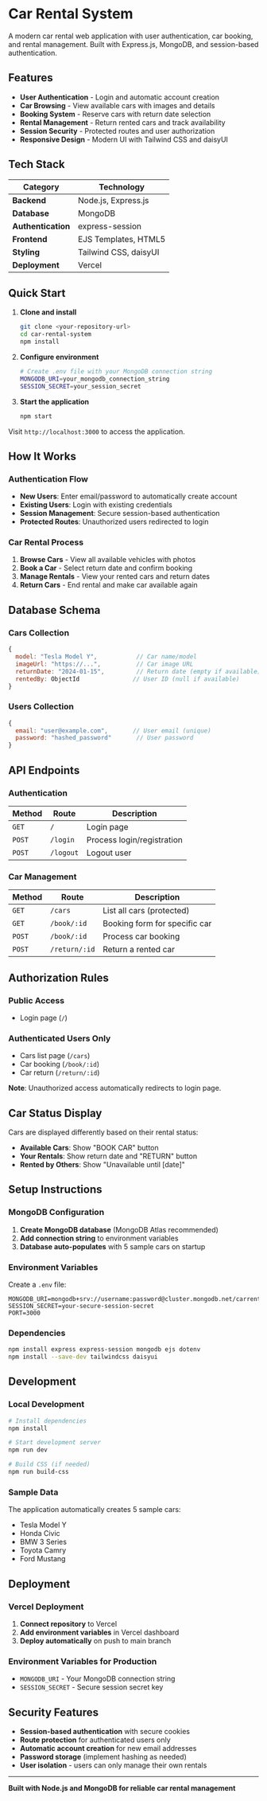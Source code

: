 # Car Rental System
A modern car rental web application with user authentication, car booking, and rental management. Built with Express.js, MongoDB, and session-based authentication.

## Features

- **User Authentication** - Login and automatic account creation
- **Car Browsing** - View available cars with images and details
- **Booking System** - Reserve cars with return date selection
- **Rental Management** - Return rented cars and track availability
- **Session Security** - Protected routes and user authorization
- **Responsive Design** - Modern UI with Tailwind CSS and daisyUI

## Tech Stack

| Category | Technology |
|----------|------------|
| **Backend** | Node.js, Express.js |
| **Database** | MongoDB |
| **Authentication** | express-session |
| **Frontend** | EJS Templates, HTML5 |
| **Styling** | Tailwind CSS, daisyUI |
| **Deployment** | Vercel |

## Quick Start

1. **Clone and install**
   ```bash
   git clone <your-repository-url>
   cd car-rental-system
   npm install
   ```

2. **Configure environment**
   ```bash
   # Create .env file with your MongoDB connection string
   MONGODB_URI=your_mongodb_connection_string
   SESSION_SECRET=your_session_secret
   ```

3. **Start the application**
   ```bash
   npm start
   ```

Visit `http://localhost:3000` to access the application.

## How It Works

### Authentication Flow
- **New Users**: Enter email/password to automatically create account
- **Existing Users**: Login with existing credentials
- **Session Management**: Secure session-based authentication
- **Protected Routes**: Unauthorized users redirected to login

### Car Rental Process
1. **Browse Cars** - View all available vehicles with photos
2. **Book a Car** - Select return date and confirm booking
3. **Manage Rentals** - View your rented cars and return dates
4. **Return Cars** - End rental and make car available again

## Database Schema

### Cars Collection
```javascript
{
  model: "Tesla Model Y",           // Car name/model
  imageUrl: "https://...",          // Car image URL
  returnDate: "2024-01-15",         // Return date (empty if available)
  rentedBy: ObjectId               // User ID (null if available)
}
```

### Users Collection
```javascript
{
  email: "user@example.com",       // User email (unique)
  password: "hashed_password"       // User password
}
```

## API Endpoints

### Authentication
| Method | Route | Description |
|--------|-------|-------------|
| `GET` | `/` | Login page |
| `POST` | `/login` | Process login/registration |
| `POST` | `/logout` | Logout user |

### Car Management
| Method | Route | Description |
|--------|-------|-------------|
| `GET` | `/cars` | List all cars (protected) |
| `GET` | `/book/:id` | Booking form for specific car |
| `POST` | `/book/:id` | Process car booking |
| `POST` | `/return/:id` | Return a rented car |

## Authorization Rules

### Public Access
- Login page (`/`)

### Authenticated Users Only
- Cars list page (`/cars`)
- Car booking (`/book/:id`)
- Car return (`/return/:id`)

**Note**: Unauthorized access automatically redirects to login page.

## Car Status Display

Cars are displayed differently based on their rental status:

- **Available Cars**: Show "BOOK CAR" button
- **Your Rentals**: Show return date and "RETURN" button  
- **Rented by Others**: Show "Unavailable until [date]"

## Setup Instructions

### MongoDB Configuration
1. **Create MongoDB database** (MongoDB Atlas recommended)
2. **Add connection string** to environment variables
3. **Database auto-populates** with 5 sample cars on startup

### Environment Variables
Create a `.env` file:
```env
MONGODB_URI=mongodb+srv://username:password@cluster.mongodb.net/carrentals
SESSION_SECRET=your-secure-session-secret
PORT=3000
```

### Dependencies
```bash
npm install express express-session mongodb ejs dotenv
npm install --save-dev tailwindcss daisyui
```

## Development

### Local Development
```bash
# Install dependencies
npm install

# Start development server
npm run dev

# Build CSS (if needed)
npm run build-css
```

### Sample Data
The application automatically creates 5 sample cars:
- Tesla Model Y
- Honda Civic
- BMW 3 Series
- Toyota Camry
- Ford Mustang

## Deployment

### Vercel Deployment
1. **Connect repository** to Vercel
2. **Add environment variables** in Vercel dashboard
3. **Deploy automatically** on push to main branch

### Environment Variables for Production
- `MONGODB_URI` - Your MongoDB connection string
- `SESSION_SECRET` - Secure session secret key

## Security Features

- **Session-based authentication** with secure cookies
- **Route protection** for authenticated users only
- **Automatic account creation** for new email addresses
- **Password storage** (implement hashing as needed)
- **User isolation** - users can only manage their own rentals


---

**Built with Node.js and MongoDB for reliable car rental management**
